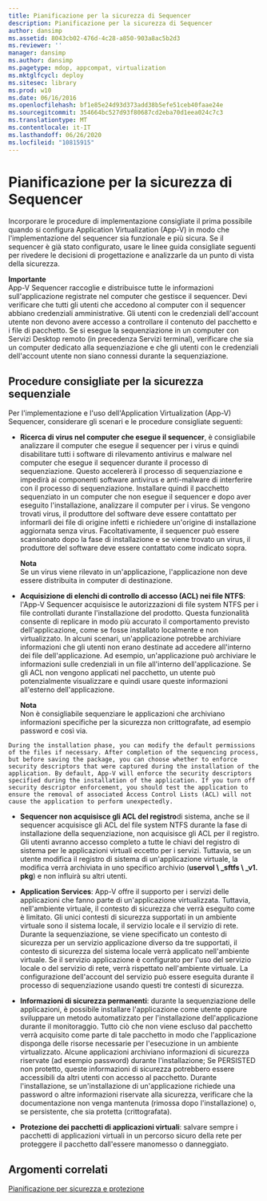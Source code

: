 ```yaml
---
title: Pianificazione per la sicurezza di Sequencer
description: Pianificazione per la sicurezza di Sequencer
author: dansimp
ms.assetid: 8043cb02-476d-4c28-a850-903a8ac5b2d3
ms.reviewer: ''
manager: dansimp
ms.author: dansimp
ms.pagetype: mdop, appcompat, virtualization
ms.mktglfcycl: deploy
ms.sitesec: library
ms.prod: w10
ms.date: 06/16/2016
ms.openlocfilehash: bf1e85e24d93d373add38b5efe51ceb40faae24e
ms.sourcegitcommit: 354664bc527d93f80687cd2eba70d1eea024c7c3
ms.translationtype: MT
ms.contentlocale: it-IT
ms.lasthandoff: 06/26/2020
ms.locfileid: "10815915"
---
```

# Pianificazione per la sicurezza di Sequencer


Incorporare le procedure di implementazione consigliate il prima possibile quando si configura Application Virtualization (App-V) in modo che l'implementazione del sequencer sia funzionale e più sicura. Se il sequencer è già stato configurato, usare le linee guida consigliate seguenti per rivedere le decisioni di progettazione e analizzarle da un punto di vista della sicurezza.

**Importante**  
App-V Sequencer raccoglie e distribuisce tutte le informazioni sull'applicazione registrate nel computer che gestisce il sequencer. Devi verificare che tutti gli utenti che accedono al computer con il sequencer abbiano credenziali amministrative. Gli utenti con le credenziali dell'account utente non devono avere accesso a controllare il contenuto del pacchetto e i file di pacchetto. Se si esegue la sequenziazione in un computer con Servizi Desktop remoto (in precedenza Servizi terminal), verificare che sia un computer dedicato alla sequenziazione e che gli utenti con le credenziali dell'account utente non siano connessi durante la sequenziazione.



## Procedure consigliate per la sicurezza sequenziale


Per l'implementazione e l'uso dell'Application Virtualization (App-V) Sequencer, considerare gli scenari e le procedure consigliate seguenti:

-   **Ricerca di virus nel computer che esegue il sequencer**, è consigliabile analizzare il computer che esegue il sequencer per i virus e quindi disabilitare tutti i software di rilevamento antivirus e malware nel computer che esegue il sequencer durante il processo di sequenziazione. Questo accelererà il processo di sequenziazione e impedirà ai componenti software antivirus e anti-malware di interferire con il processo di sequenziazione. Installare quindi il pacchetto sequenziato in un computer che non esegue il sequencer e dopo aver eseguito l'installazione, analizzare il computer per i virus. Se vengono trovati virus, il produttore del software deve essere contattato per informarli dei file di origine infetti e richiedere un'origine di installazione aggiornata senza virus. Facoltativamente, il sequencer può essere scansionato dopo la fase di installazione e se viene trovato un virus, il produttore del software deve essere contattato come indicato sopra.

    **Nota**  
    Se un virus viene rilevato in un'applicazione, l'applicazione non deve essere distribuita in computer di destinazione.



-   **Acquisizione di elenchi di controllo di accesso (ACL) nei file NTFS**: l'App-V Sequencer acquisisce le autorizzazioni di file system NTFS per i file controllati durante l'installazione del prodotto. Questa funzionalità consente di replicare in modo più accurato il comportamento previsto dell'applicazione, come se fosse installato localmente e non virtualizzato. In alcuni scenari, un'applicazione potrebbe archiviare informazioni che gli utenti non erano destinate ad accedere all'interno dei file dell'applicazione. Ad esempio, un'applicazione può archiviare le informazioni sulle credenziali in un file all'interno dell'applicazione. Se gli ACL non vengono applicati nel pacchetto, un utente può potenzialmente visualizzare e quindi usare queste informazioni all'esterno dell'applicazione.

    **Nota**  
    Non è consigliabile sequenziare le applicazioni che archiviano informazioni specifiche per la sicurezza non crittografate, ad esempio password e così via.



~~~
During the installation phase, you can modify the default permissions of the files if necessary. After completion of the sequencing process, but before saving the package, you can choose whether to enforce security descriptors that were captured during the installation of the application. By default, App-V will enforce the security descriptors specified during the installation of the application. If you turn off security descriptor enforcement, you should test the application to ensure the removal of associated Access Control Lists (ACL) will not cause the application to perform unexpectedly.
~~~

-   **Sequencer non acquisisce gli ACL del registro**di sistema, anche se il sequencer acquisisce gli ACL del file system NTFS durante la fase di installazione della sequenziazione, non acquisisce gli ACL per il registro. Gli utenti avranno accesso completo a tutte le chiavi del registro di sistema per le applicazioni virtuali eccetto per i servizi. Tuttavia, se un utente modifica il registro di sistema di un'applicazione virtuale, la modifica verrà archiviata in uno specifico archivio (**uservol \ _sftfs \ _v1. pkg**) e non influirà su altri utenti.

-   **Application Services**: App-V offre il supporto per i servizi delle applicazioni che fanno parte di un'applicazione virtualizzata. Tuttavia, nell'ambiente virtuale, il contesto di sicurezza che verrà eseguito come è limitato. Gli unici contesti di sicurezza supportati in un ambiente virtuale sono il sistema locale, il servizio locale e il servizio di rete. Durante la sequenziazione, se viene specificato un contesto di sicurezza per un servizio applicazione diverso da tre supportati, il contesto di sicurezza del sistema locale verrà applicato nell'ambiente virtuale. Se il servizio applicazione è configurato per l'uso del servizio locale o del servizio di rete, verrà rispettato nell'ambiente virtuale. La configurazione dell'account del servizio può essere eseguita durante il processo di sequenziazione usando questi tre contesti di sicurezza.

-   **Informazioni di sicurezza permanenti**: durante la sequenziazione delle applicazioni, è possibile installare l'applicazione come utente oppure sviluppare un metodo automatizzato per l'installazione dell'applicazione durante il monitoraggio. Tutto ciò che non viene escluso dal pacchetto verrà acquisito come parte di tale pacchetto in modo che l'applicazione disponga delle risorse necessarie per l'esecuzione in un ambiente virtualizzato. Alcune applicazioni archiviano informazioni di sicurezza riservate (ad esempio password) durante l'installazione; Se PERSISTED non protetto, queste informazioni di sicurezza potrebbero essere accessibili da altri utenti con accesso al pacchetto. Durante l'installazione, se un'installazione di un'applicazione richiede una password o altre informazioni riservate alla sicurezza, verificare che la documentazione non venga mantenuta (rimossa dopo l'installazione) o, se persistente, che sia protetta (crittografata).

-   **Protezione dei pacchetti di applicazioni virtuali**: salvare sempre i pacchetti di applicazioni virtuali in un percorso sicuro della rete per proteggere il pacchetto dall'essere manomesso o danneggiato.

## Argomenti correlati


[Pianificazione per sicurezza e protezione](planning-for-security-and-protection.md)









